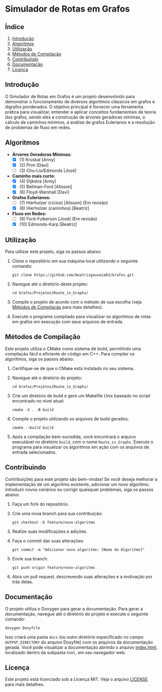 # Simulador de Rotas em Grafos

## Índice

1. [Introdução](#introdução)
2. [Algoritmos](#algoritmos)
3. [Utilização](#utilização)
4. [Métodos de Compilação](#métodos-de-compilação)
5. [Contribuindo](#contribuindo)
6. [Documentação](#documentação)
7. [Licença](#licença)

## Introdução

O Simulador de Rotas em Grafos é um projeto desenvolvido para demonstrar o funcionamento de diversos algoritmos clássicos em grafos e digrafos ponderados. 
O objetivo principal é fornecer uma ferramenta prática para visualizar, entender e aplicar conceitos fundamentais de teoria dos grafos, sendo eles a construção de árvores geradoras mínimas, o cálculo de caminhos mínimos, a análise de grafos Eulerianos e a resolução de problemas de fluxo em redes.


## Algoritmos

- **Árvores Geradoras Mínimas:**
  - [x] (1) Kruskal [Anny]
  - [x] (2) Prim [Davi]
  - [ ] (3) Chu-Liu/Edmonds [José]
- **Caminho mais curto:**
  - [x] (4) Dijkstra [Anny]
  - [x] (5) Bellman-Ford [Alisson]
  - [x] (6) Floyd-Warshall [Davi]
- **Grafos Eulerianos:**
  - [ ] (7) Hierholzer (ciclos) [Alisson] (Em revisão)
  - [x] (8) Hierholzer (caminhos) [Beatriz]
- **Fluxo em Redes:**
  - [ ] (9) Ford-Fulkerson [José] (Em revisão)
  - [x] (10) Edmonds-Karp [Beatriz]

## Utilização

Para utilizar este projeto, siga os passos abaixo:

1. Clone o repositório em sua máquina local utilizando o seguinte comando:

   ```shell
   git clone https://github.com/beatrizgouveia03/Grafos.git
   ```

2. Navegue até o diretório deste projeto: 

   ```shell
   cd Grafos/Projetos/Route_in_Graphs/
   ```

3. Compile o projeto de acordo com o método de sua escolha (veja [Métodos de Compilação](#métodos-de-compilação) para mais detalhes).

4. Execute o programa compilado para visualizar os algoritmos de rotas em grafos em execução com seus arquivos de entrada.

## Métodos de Compilação

Este projeto utiliza o CMake como sistema de build, permitindo uma compilação fácil e eficiente do código em C++. Para compilar os algoritmos, siga os passos abaixo:

1. Certifique-se de que o CMake está instalado no seu sistema.

2. Navegue até o diretório do projeto:

   ```shell
   cd Grafos/Projetos/Route_in_Graphs/
   ```

3. Crie um diretório de build e gere um Makefile Unix baseado no script encontrado no nível atual:

   ```shell
   cmake -S . -B build
   ```

4. Compile o projeto utilizando os arquivos de build gerados:

   ```shell
   cmake --build build
   ```

5. Após a compilação bem-sucedida, você encontrará o arquivo executável no diretório `build`, com o nome `Route_in_Graphs`. Execute o programa para visualizar os algoritmos em ação com os arquivos de entrada selecionados.

## Contribuindo

Contribuições para este projeto são bem-vindas! Se você deseja melhorar a implementação de um algoritmo existente, adicionar um novo algoritmo, introduzir novos cenários ou corrigir quaisquer problemas, siga os passos abaixo:

1. Faça um fork do repositório.

2. Crie uma nova branch para sua contribuição:

   ```shell
   git checkout -b feature/novo-algoritmo
   ```

3. Realize suas modificações e adições.

4. Faça o commit das suas alterações:

   ```shell
   git commit -m "Adicionar novo algoritmo: [Nome do Algoritmo]"
   ```

5. Envie sua branch:

   ```shell
   git push origin feature/novo-algoritmo
   ```

6. Abra um pull request, descrevendo suas alterações e a motivação por trás delas.

## Documentação

O projeto utiliza o Doxygen para gerar a documentação. Para gerar a documentação, navegue até o diretório do projeto e execute o seguinte comando:

```shell
doxygen Doxyfile
```

Isso criará uma pasta `docs` (ou outro diretório especificado no campo `OUTPUT_DIRECTORY` do arquivo Doxyfile) com os arquivos da documentação gerada. Você pode visualizar a documentação abrindo o arquivo [index.html](/docs/html/index.html), localizado dentro da subpasta `html`, em seu navegador web.

## Licença

Este projeto está licenciado sob a Licença MIT. Veja o arquivo [LICENSE](/LICENSE.md) para mais detalhes.